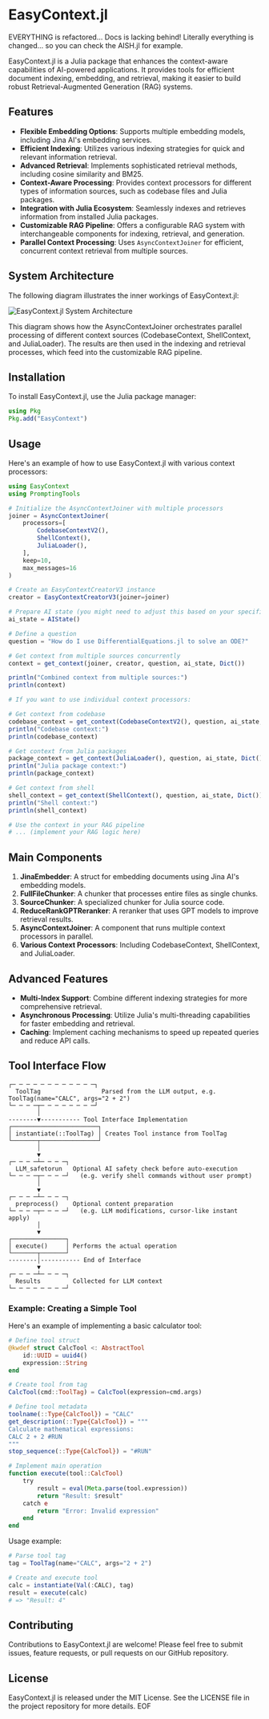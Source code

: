 # EasyContext.jl

EVERYTHING is refactored...
Docs is lacking behind! Literally everything is changed... so you can check the AISH.jl for example. 

EasyContext.jl is a Julia package that enhances the context-aware capabilities of AI-powered applications. It provides tools for efficient document indexing, embedding, and retrieval, making it easier to build robust Retrieval-Augmented Generation (RAG) systems.


## Features

- **Flexible Embedding Options**: Supports multiple embedding models, including Jina AI's embedding services.
- **Efficient Indexing**: Utilizes various indexing strategies for quick and relevant information retrieval.
- **Advanced Retrieval**: Implements sophisticated retrieval methods, including cosine similarity and BM25.
- **Context-Aware Processing**: Provides context processors for different types of information sources, such as codebase files and Julia packages.
- **Integration with Julia Ecosystem**: Seamlessly indexes and retrieves information from installed Julia packages.
- **Customizable RAG Pipeline**: Offers a configurable RAG system with interchangeable components for indexing, retrieval, and generation.
- **Parallel Context Processing**: Uses `AsyncContextJoiner` for efficient, concurrent context retrieval from multiple sources.

## System Architecture

The following diagram illustrates the inner workings of EasyContext.jl:

![EasyContext.jl System Architecture](system_architecture.svg)

This diagram shows how the AsyncContextJoiner orchestrates parallel processing of different context sources (CodebaseContext, ShellContext, and JuliaLoader). The results are then used in the indexing and retrieval processes, which feed into the customizable RAG pipeline.

## Installation

To install EasyContext.jl, use the Julia package manager:

```julia
using Pkg
Pkg.add("EasyContext")
```

## Usage

Here's an example of how to use EasyContext.jl with various context processors:

```julia
using EasyContext
using PromptingTools

# Initialize the AsyncContextJoiner with multiple processors
joiner = AsyncContextJoiner(
    processors=[
        CodebaseContextV2(),
        ShellContext(),
        JuliaLoader(),
    ],
    keep=10,
    max_messages=16
)

# Create an EasyContextCreatorV3 instance
creator = EasyContextCreatorV3(joiner=joiner)

# Prepare AI state (you might need to adjust this based on your specific setup)
ai_state = AIState()

# Define a question
question = "How do I use DifferentialEquations.jl to solve an ODE?"

# Get context from multiple sources concurrently
context = get_context(joiner, creator, question, ai_state, Dict())

println("Combined context from multiple sources:")
println(context)

# If you want to use individual context processors:

# Get context from codebase
codebase_context = get_context(CodebaseContextV2(), question, ai_state, Dict())
println("Codebase context:")
println(codebase_context)

# Get context from Julia packages
package_context = get_context(JuliaLoader(), question, ai_state, Dict())
println("Julia package context:")
println(package_context)

# Get context from shell
shell_context = get_context(ShellContext(), question, ai_state, Dict())
println("Shell context:")
println(shell_context)

# Use the context in your RAG pipeline
# ... (implement your RAG logic here)
```

## Main Components

1. **JinaEmbedder**: A struct for embedding documents using Jina AI's embedding models.
2. **FullFileChunker**: A chunker that processes entire files as single chunks.
3. **SourceChunker**: A specialized chunker for Julia source code.
4. **ReduceRankGPTReranker**: A reranker that uses GPT models to improve retrieval results.
5. **AsyncContextJoiner**: A component that runs multiple context processors in parallel.
6. **Various Context Processors**: Including CodebaseContext, ShellContext, and JuliaLoader.

## Advanced Features

- **Multi-Index Support**: Combine different indexing strategies for more comprehensive retrieval.
- **Asynchronous Processing**: Utilize Julia's multi-threading capabilities for faster embedding and retrieval.
- **Caching**: Implement caching mechanisms to speed up repeated queries and reduce API calls.

## Tool Interface Flow
```
┌─ ─ ─ ─ ─ ─ ─ ─ ─ ─ ─ ─┐
  ToolTag                 Parsed from the LLM output, e.g. ToolTag(name="CALC", args="2 + 2") 
└─ ─ ─ ─┬─ ─ ─ ─ ─ ─ ─ ─┘
        │
--------▼----------- Tool Interface Implementation 
┌────────────────────────┐
│ instantiate(::ToolTag) │ Creates Tool instance from ToolTag
└───────┬────────────────┘
        │
        ▼
┌─ ─ ─ ─┴─ ─ ─ ─┐
  LLM_safetorun   Optional AI safety check before auto-execution
└─ ─ ─ ─┬─ ─ ─ ─┘   (e.g. verify shell commands without user prompt)
        │
        ▼
┌─ ─ ─ ─┴─ ─ ─ ─┐
  preprocess()    Optional content preparation
└─ ─ ─ ─┬─ ─ ─ ─┘   (e.g. LLM modifications, cursor-like instant apply)
        │
        ▼
┌───────────────┐
│ execute()     │ Performs the actual operation
└───────┬───────┘
--------│----------- End of Interface
        ▼
┌─ ─ ─ ─┴─ ─ ─ ─┐
  Results         Collected for LLM context
└─ ─ ─ ─ ─ ─ ─ ─┘
```

### Example: Creating a Simple Tool

Here's an example of implementing a basic calculator tool:

```julia
# Define tool struct
@kwdef struct CalcTool <: AbstractTool
    id::UUID = uuid4()
    expression::String
end

# Create tool from tag
CalcTool(cmd::ToolTag) = CalcTool(expression=cmd.args)

# Define tool metadata
toolname(::Type{CalcTool}) = "CALC"
get_description(::Type{CalcTool}) = """
Calculate mathematical expressions:
CALC 2 + 2 #RUN
"""
stop_sequence(::Type{CalcTool}) = "#RUN"

# Implement main operation
function execute(tool::CalcTool)
    try
        result = eval(Meta.parse(tool.expression))
        return "Result: $result"
    catch e
        return "Error: Invalid expression"
    end
end
```

Usage example:
```julia
# Parse tool tag
tag = ToolTag(name="CALC", args="2 + 2")

# Create and execute tool
calc = instantiate(Val(:CALC), tag) 
result = execute(calc)
# => "Result: 4"
```

## Contributing

Contributions to EasyContext.jl are welcome! Please feel free to submit issues, feature requests, or pull requests on our GitHub repository.

## License

EasyContext.jl is released under the MIT License. See the LICENSE file in the project repository for more details.
EOF
